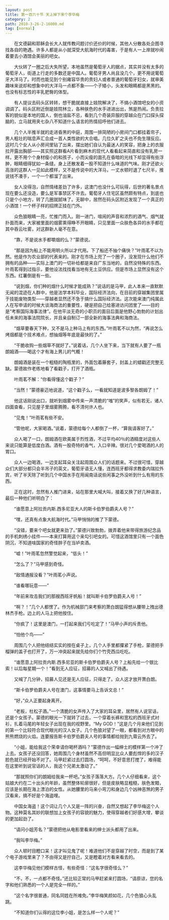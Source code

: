```yaml
---
layout: post
title: 第一百六十节 天上掉下来个李华梅
category: 2
path: 2010-3-26-2-16000.md
tag: [normal]
---
```


　　在文德嗣和耶稣会长大人就传教问题讨价还价的时候，其他人分散各处企图寻找各自的艳遇。许多人都是从小就深受大航海时代的毒害，于是有人一上岸就吵闹着要去小酒馆会美丽的吧女。

　　大伙转了一圈之后大失所望，本地虽然是葡萄牙人的据点，其实并没有太多的葡萄牙人，街道上行走的多数还是中国人。葡萄牙男人尚且没几个，更不用说葡萄牙大洋马了。时而也能见到个别雍容华贵的贵妇人或者普通的葡萄牙妇女，就审美趣味来说却和想象中的大洋马一点都不象——个子矮小，头发和眼睛都是黑黑的。也没有标志性的丰乳肥臀的体型。

　　有人提议去码头区转转，想干脆就直接上妓院解决了，不搞小酒馆吧女的小资调调了。码头区附近倒是妓院林立，各种肤色的水手进进出出，煞是热闹。负责拉客的貌似是本地的国人，倒也油盐不忌，看到几个奇装异服的穿越众在门口探头探脑的，立马就用夹七杂八不知道什么语言的热情招呼他们进去。

　　几个人半推半就的走进昏黑的中庭，周围一排简陋的小房间门口都挂着帘子，男人粗壮的喘息声汇合成一首人类性欲的大合唱。几位久旷之夫也不免生理反应。这时几个女人从小房间里钻了出来，摆出她们自认为最迷人的笑容，把身上的衣服拉开露出胸部——其实照这群看A片看到麻木的现代人看看起来简直和没有乳房一样。更不用个个身材瘦小的和孩子，小而尖瘦的面孔在昏暗的光线下却显得有些浮肿，眼睛细得犹如一条缝。身上还散发着一股不知道什么味道的气味。刚才还欲火高涨的这群人一见如此模样，又不是传说中的大洋马，一丈水顿时退了七尺半，推说钱不凑手，一个一个都溜了出来。

　　女人没得泡，自然情绪差劲了许多，这澳门也没什么可玩得，后世的著名景点现在要么还没造，要么是军事禁区不许去。葡萄牙人住宅区虽然颇有特点，到底也只是个小地方，转了几圈就腻味了。无聊中，居然在码头区附近发现了一个真正的小酒馆！一个杯子样的招牌正挂在门外。

　　众色狼眼睛一亮，忙推门而入。刚一进门，喧闹的声音和浓烈的酒气、烟气就扑面而来，大家被里面的烟雾熏得睁不开眼睛，只见里面一众肤色各异的水手都在其中吞云吐雾，对这群新人毫不在意。

　　“靠，不是说水手都嚼烟的么？”蒙德说。

　　“那是因为船上不能用明火所以才代用。下了船还不抽个痛快？”叶雨茗不以为然。他是作为农业部的代表来的。刚才在市场上兜了一个圈子，没发现什么他们不拥有的品种——实际上澳门的一切补给都是来自广东当地的，自然没特殊的东西。叶雨茗得到过指示，要他设法找找看当地有无土豆供应。但是市场上显然没有这个东西。红薯倒是有一些。

　　“说到烟，你们种的烟什么时候才能成熟？”说话的是马甲，此人本来一直默默无闻的混迹在人群中，他是法学本科毕业，国际经济法向，在目前的穿越集团里属于技能废物类型——穿越者显然还不急于搞什么国际经济法。这次能来澳门纯属此人在写申请的时候大谈海商法的重要性，硬是把自己给塞进访问团里了——目的是“考察国际海事法律”。在他平淡无奇的小职员的面目后面是他野心勃勃的计划出任未来的海事法院院长，并且亲自制订一部全新的海事法典和海商法。

　　“烟草要春天下种，又不是马上种马上有的东西。”叶雨茗不以为然，“再说怎么烤烟都是个技术难点，想抽烟等年底是最快的了。”

　　“干脆收购一些烟草不就好了。”说着话，几个人坐下来，当下就有人要了一瓶朗姆酒——喝这个才有海上男儿的气概！

　　朗姆酒是装在一个粗糙的陶瓶里的，外面包着藤套子，封盖上的蜡戳还完整无缺。蒙德故作老练地看了看戳子，打开了酒瓶。

　　叶雨茗不解：“你看得懂这个戳子？”

　　“当然！”蒙德豪迈地说道，“这个戳子么，一看就知道是波多黎各朗姆了！”

　　他这话刚说出口，就听到烟雾中传来一声清脆的“嗤”的笑声，似有若无，诸人四面查看，只见屋子里烟雾腾腾，看不清何许人也。

　　“见鬼！”叶雨茗有些不安。

　　“管他呢，大家喝酒。”说着，蒙德给每个人都倒了一杯，“算我请客好了。”

　　众人喝了一口，朗姆酒在欧美属于烈性酒，不过平均40％的酒精度对这些人来说只能算是低度白酒。酒有一股奇特的香气，入口辛辣。很对几个爱喝酒的人的胃口。

　　众人一边喝酒，一边支起耳朵关注起周围众人们的话题来。不过很可惜，穿越众们大部分都只会半吊子的英文，葡萄牙语无人懂，连西班牙都得求教委内瑞拉外宾，听了半天除了听到几个中国水手在用闽南话说些闲事之外没听到什么有用的东西。

　　正在这时，忽然有人推门进来，站在那里大喊大叫，接着又换了好几种语言，最后一种他们听明白了：

　　“谁愿意上阿拉贡内斯.西多尼亚大人的斯卡伯罗伯爵夫人号？”

　　“嘿，还真有点象大航海时代。”马甲悄悄的推了下蒙德。

　　“没错，要来个吧女就更来劲了。”蒙德兴致勃勃，拨弄着他来带得旅游纪念品的手机刺绣小挂件——本来打算用这个来勾引吧女的。可惜这酒馆里只有一个面色阴沉，不知道啥国家的奇怪胖子在当垆卖酒。

　　“嘘！”叶雨茗忽然警觉起来，“低头！”

　　“怎么了？”马甲感到奇怪。

　　“敌情通报没看？”叶雨茗小声说。

　　“谁看哪玩意——”

　　“年前来攻击我们的那艘西班牙帆船！就叫斯卡伯罗伯爵夫人号！”

　　“啊？！”几个人都愣了。作为机械部门来考察的萧白朗猛得想从腰带上拽出德林杰手枪。边上的人马上把他按住。

　　“你疯了！这里是澳门，一打起来我们亏吃定了！”马甲小声的斥责他。

　　“怕他个鸟——”

　　周围几个人把他结结实实的按在桌子上，几个人手里都攥紧了手枪，蒙德把手榴弹的盖子也打开了，万一冲突起来就先给你们个竹壳西瓜吃吃。

　　“谁愿意上阿拉贡内斯.西多尼亚的斯卡伯罗伯爵夫人号？上船先给一个银比索！以后每星期一个！”看到无人应征，招募的人又喊出了待遇。

　　又喊了几分钟，招募人见还是无人应征，只得走了。众人这才放开萧白朗。

　　“斯卡伯罗伯爵夫人号在澳门，这事情要马上告诉文总！”

　　“好，”众人正要起身离开。

　　“老板，杜松子酒。”一个清脆的女声传入了大家的耳朵里，居然有人说官话，还是个女孩子。蒙德的眼光一下就转了过去，一个穿着长裤和宽松的西班牙式衬衫，扎着马尾的年轻女子出现在我的视野里。“My GOD！”这是几个月来他们见到的第一个比较符合现代眼光的汉人女子。几个色狼对望了一眼，都看到对方眼中的熊熊燃烧的火焰。连要报告斯卡伯罗伯爵夫人号的事情都给抛到九霄云外去了。

　　“小姐，能给我这个荣幸请你喝杯酒吗？”蒙德作出一幅绅士的模样第一个冲了上去。女孩子还没回答，她周围几个身材虽然不高但明显比众人要彪悍的多的汉子脸色就已经开始不对了。马甲赶紧过去打圆场，“呵呵，不好意思打搅了，难得能在这里听到说官话的人，我这个兄弟太激动了。”

　　“那就照你们的朗姆给我来一杯吧。”女孩子落落大方。几个人仔细看来，这个姑娘大约在二十出头的年龄，虽然整体轮廓很好，但是皮肤略显粗糙，肤色发黯，应该是长期在海上漂泊的女性。从她腰里的马来小弯刀和身边几个凶神恶煞的男子汉看来，搞不好是个海盗哩。

　　中国女海盗！这个词让几个人又是一阵的兴奋，自然又想起了李华梅这个人物。这种莫名其妙的联想加上女孩子的容貌的魅力，使得穿越者们好感大增，攀谈的更加起劲了。

　　“请问小姐芳名？”蒙德把他从电影里看来的绅士派头都用了出来。

　　“我叫李华梅。”

　　众人顿时目瞪口呆！这才叫见鬼了呢！难道他们不是穿越了时空，而是到了某个电子游戏里来了？不由得又是拧自己，又是瞪着对方看来看去的。

　　这李华梅见他们模样古怪，有些奇怪：“这名字很奇怪么？”

　　“不，不，一点都不奇怪。”还比较正常的马甲赶紧来打圆场，“请原谅，您的名字和他们熟悉的一个人是完全一样的。”

　　“这个名字很普通，同名同姓在所难免。”李华梅笑颜如花，几个色狼心头乱跳。

　　“不知道你们认得的这位李小姐，是怎么样一个人呢？”
